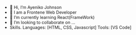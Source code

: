 - 👋 Hi, I’m Ayeniko Johnson
- 👀 I am a Frontene Web Developer
- 🌱 I’m currently learning React(FrameWork)
- 💞️ I’m looking to collaborate on ...
- Skills.
  Languages: [HTML, CSS, Javascript]
  Tools:     [VS Code]


<!---
Johnkay21/Johnkay21 is a ✨ special ✨ repository because its `README.md` (this file) appears on your GitHub profile.
You can click the Preview link to take a look at your changes.
--->
